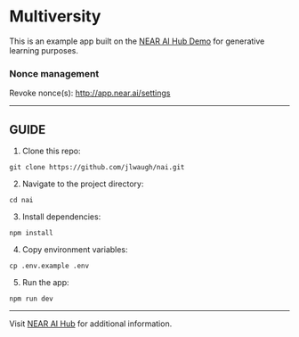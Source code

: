 # Multiversity

This is an example app built on the [NEAR AI Hub Demo](https://github.com/nearai/nearai/tree/main/hub/demo) for generative learning purposes.

### Nonce management

Revoke nonce(s): http://app.near.ai/settings

----

## GUIDE

1. Clone this repo:
```
git clone https://github.com/jlwaugh/nai.git
```

2. Navigate to the project directory:
```
cd nai
```

3. Install dependencies:
```
npm install
```

4. Copy environment variables:
```
cp .env.example .env
```

5. Run the app:
```
npm run dev
```

----

Visit [NEAR AI Hub](https://app.near.ai) for additional information.
